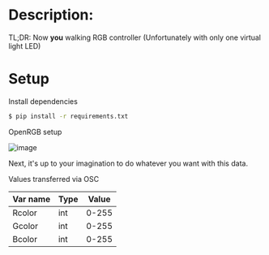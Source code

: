 # Description:

TL;DR: Now **you** walking RGB controller (Unfortunately with only one virtual light LED)

# Setup 

Install dependencies

```bash
$ pip install -r requirements.txt
```
OpenRGB setup

![image](https://github.com/Sergey004/E1.31-to-OSC/assets/11889498/ada2f7c4-2695-4c1b-b664-ed825aa5edcb)

Next, it's up to your imagination to do whatever you want with this data.

Values transferred via OSC

|Var name|Type|Value|
|---|---|---|
|Rcolor|int|0-255|
|Gcolor|int|0-255|
|Bcolor|int|0-255|
